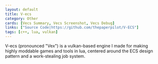 ```yaml
---
layout: default
title: V-ecs
category: Other
cards: [Vecs Summary, Vecs Screenshot, Vecs Debug]
links: ["Source Code|https://github.com/thepaperpilot/V-ECS"]
tags: [c++, lua, vulkan]
---
```

V-ecs (pronounced "Vex") is a vulkan-based engine I made for making highly moddable games and tools in lua, centered around the ECS design pattern and a work-stealing job system.
